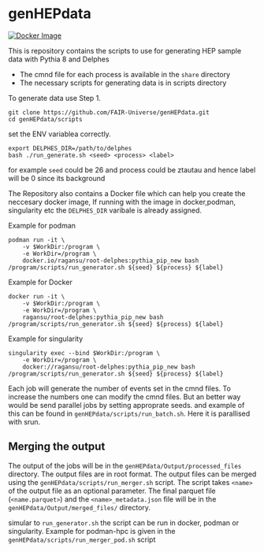 # genHEPdata

[![Docker Image](https://img.shields.io/badge/dynamic/json?url=https://hub.docker.com/v2/repositories/ragansu/root-delphes/&label=Docker%20Image&query=%24.pull_count&suffix=%20pulls&color=blue)](https://hub.docker.com/r/ragansu/root-delphes)

This is repository contains the scripts to use for generating HEP sample data with Pythia 8 and Delphes

* The cmnd file for each  process is available in the `share` directory
* The necessary scripts for generating data is in scripts directory

To generate data use
Step 1.
```
git clone https://github.com/FAIR-Universe/genHEPdata.git
cd genHEPdata/scripts
```
set the ENV variablea correctly. 
```
export DELPHES_DIR=/path/to/delphes
bash ./run_generate.sh <seed> <process> <label>
```

for example `seed` could be 26 and process could be ztautau and hence label will be 0 since its background

The Repository also contains a Docker file which can help you create the neccesary docker image, If running with the image in docker,podman, singularity etc the `DELPHES_DIR` varibale is already assigned.

Example for podman
```
podman run -it \
    -v $WorkDir:/program \
    -e WorkDir=/program \
    docker.io/ragansu/root-delphes:pythia_pip_new bash /program/scripts/run_generator.sh ${seed} ${process} ${label} 
```

Example for Docker
```
docker run -it \
    -v $WorkDir:/program \
    -e WorkDir=/program \
    ragansu/root-delphes:pythia_pip_new bash /program/scripts/run_generator.sh ${seed} ${process} ${label} 
```
Example for singularity
```
singularity exec --bind $WorkDir:/program \
    -e WorkDir=/program \
    docker://ragansu/root-delphes:pythia_pip_new bash /program/scripts/run_generator.sh ${seed} ${process} ${label} 
```

Each job will generate the number of events set in the cmnd files. To increase the numbers one can modify the cmnd files. But an better way would be send parallel jobs by setting approprate seeds. and example of this can be found in `genHEPdata/scripts/run_batch.sh`. Here it is parallised with srun. 

## Merging the output

The output of the jobs will be in the `genHEPdata/Output/processed_files` directory. The output files are in root format. The output files can be merged using the `genHEPdata/scripts/run_merger.sh` script. The script takes `<name>` of the output file as an optional parameter. The final parquet file (`<name.parquet>`) and the `<name>_metadata.json` file will be in the `genHEPdata/Output/merged_files/` directory. 

simular to `run_generator.sh` the script can be run in docker, podman or singularity. Example for podman-hpc is given in the `genHEPdata/scripts/run_merger_pod.sh` script


